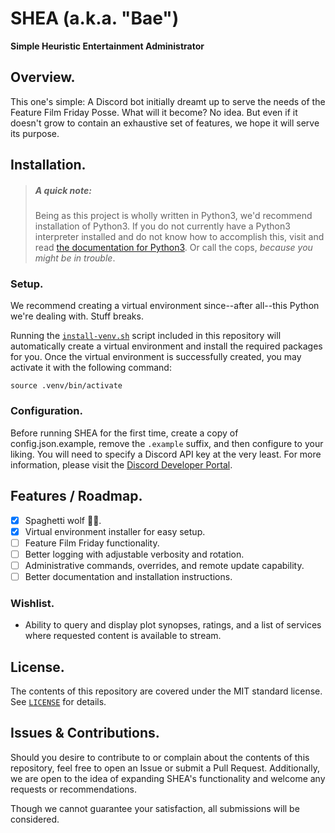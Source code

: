 # SHEA (a.k.a. "Bae")

**Simple Heuristic Entertainment Administrator**

## Overview.

This one's simple: A Discord bot initially dreamt up to serve the needs of the Feature Film Friday Posse. What will it become? No idea. But even if it doesn't grow to contain an exhaustive set of features, we hope it will serve its purpose.

## Installation.

> ##### A quick note:
> Being as this project is wholly written in Python3, we'd recommend installation of Python3. If you do not currently have a Python3 interpreter installed and do not know how to accomplish this, visit and read [the documentation for Python3](https://wiki.python.org/moin/BeginnersGuide). Or call the cops, *because you might be in trouble*.

### Setup.

We recommend creating a virtual environment since--after all--this Python we're dealing with. Stuff breaks.

Running the [`install-venv.sh`](install-venv.sh) script included in this repository will automatically create a virtual environment and install the required packages for you. Once the virtual environment is successfully created, you may activate it with the following command: 

`source .venv/bin/activate`

### Configuration.

Before running SHEA for the first time, create a copy of config.json.example, remove the `.example` suffix, and then configure to your liking. You will need to specify a Discord API key at the very least. For more information, please visit the [Discord Developer Portal](https://discord.com/developers/docs/intro).



## Features / Roadmap.

- [X] Spaghetti wolf :spaghetti::wolf:.
- [X] Virtual environment installer for easy setup. 
- [ ] Feature Film Friday functionality.
- [ ] Better logging with adjustable verbosity and rotation.
- [ ] Administrative commands, overrides, and remote update capability.
- [ ] Better documentation and installation instructions.

### Wishlist.

- Ability to query and display plot synopses, ratings, and a list of services where requested content is available to stream.

## License.

The contents of this repository are covered under the MIT standard license. See [`LICENSE`](LICENSE) for details.

## Issues & Contributions.

Should you desire to contribute to or complain about the contents of this repository, feel free to open an Issue or submit a Pull Request. Additionally, we are open to the idea of expanding SHEA's functionality and welcome any requests or recommendations.

Though we cannot guarantee your satisfaction, all submissions will be considered.
